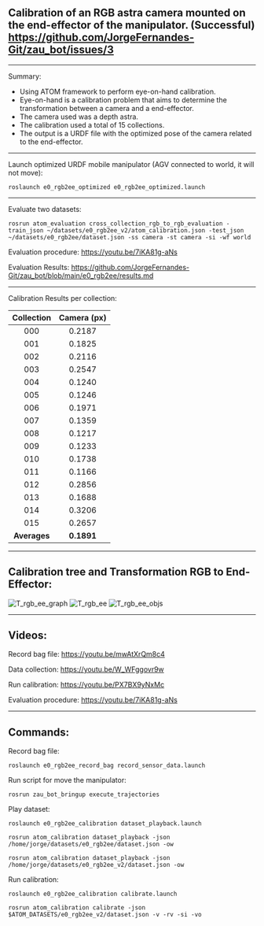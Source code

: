 ## Calibration of an RGB astra camera mounted on the end-effector of the manipulator. (Successful) https://github.com/JorgeFernandes-Git/zau_bot/issues/3
_______________________________

Summary: 
* Using ATOM framework to perform eye-on-hand calibration. 
* Eye-on-hand is a calibration problem that aims to determine the transformation between a camera and a end-effector.
* The camera used was a depth astra. 
* The calibration used a total of 15 collections.
* The output is a URDF file with the optimized pose of the camera related to the end-effector. 

_______________________________
Launch optimized URDF mobile manipulator (AGV connected to world, it will not move):

    roslaunch e0_rgb2ee_optimized e0_rgb2ee_optimized.launch 

_______________________________

Evaluate two datasets:

    rosrun atom_evaluation cross_collection_rgb_to_rgb_evaluation -train_json ~/datasets/e0_rgb2ee_v2/atom_calibration.json -test_json ~/datasets/e0_rgb2ee/dataset.json -ss camera -st camera -si -wf world

Evaluation procedure: https://youtu.be/7iKA81g-aNs

Evaluation Results: https://github.com/JorgeFernandes-Git/zau_bot/blob/main/e0_rgb2ee/results.md

_______________________________

Calibration Results per collection:

| Collection | Camera (px) |
| :-------------: | :-------------: |
| 000           |   0.2187   | 
| 001           |   0.1825   | 
| 002           |   0.2116   | 
| 003           |   0.2547   |
| 004           |   0.1240   | 
| 005           |   0.1246   | 
| 006           |   0.1971   | 
| 007           |   0.1359   | 
| 008           |   0.1217   | 
| 009           |   0.1233   | 
| 010           |   0.1738   | 
| 011           |   0.1166   | 
| 012           |   0.2856   | 
| 013           |   0.1688   | 
| 014           |   0.3206   | 
| 015           |   0.2657   | 
| **Averages**  |  **0.1891**   |

_______________________________

## Calibration tree and Transformation RGB to End-Effector:

![T_rgb_ee_graph](https://user-images.githubusercontent.com/80167550/218584440-05ee7397-67bf-46c9-8830-006ab8abd658.png)
![T_rgb_ee](https://user-images.githubusercontent.com/80167550/218582316-1aafdbf4-8685-4c01-b51a-128b5d56c6fa.png)
![T_rgb_ee_objs](https://user-images.githubusercontent.com/80167550/218583118-9471e054-4b94-443e-b9b6-04141e8bef9c.png)

_______________________________

## Videos:

Record bag file: https://youtu.be/mwAtXrQm8c4

Data collection: https://youtu.be/W_WFggovr9w

Run calibration: https://youtu.be/PX7BX9yNxMc

Evaluation procedure: https://youtu.be/7iKA81g-aNs

_______________________________

## Commands:

Record bag file:

    roslaunch e0_rgb2ee_record_bag record_sensor_data.launch

Run script for move the manipulator:

    rosrun zau_bot_bringup execute_trajectories 

Play dataset:

    roslaunch e0_rgb2ee_calibration dataset_playback.launch

    rosrun atom_calibration dataset_playback -json /home/jorge/datasets/e0_rgb2ee/dataset.json -ow

    rosrun atom_calibration dataset_playback -json /home/jorge/datasets/e0_rgb2ee_v2/dataset.json -ow

Run calibration:

    roslaunch e0_rgb2ee_calibration calibrate.launch

    rosrun atom_calibration calibrate -json $ATOM_DATASETS/e0_rgb2ee_v2/dataset.json -v -rv -si -vo





